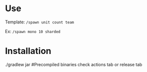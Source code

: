 # Use

Template: `/spawn unit count team`

Ex: `/spawn mono 10 sharded`

# Installation
./gradlew jar 
#Precompiled binaries 
check actions tab or release tab

